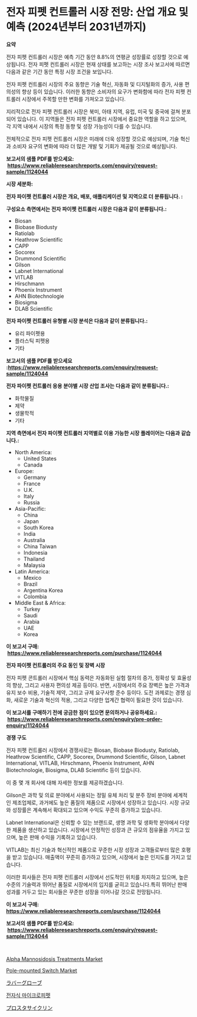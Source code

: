 <p><h1>전자 피펫 컨트롤러 시장 전망: 산업 개요 및 예측 (2024년부터 2031년까지)</h1></p><p><strong>요약</strong></p>
<p><p>전자 피펫 컨트롤러 시장은 예측 기간 동안 8.8%의 연평균 성장률로 성장할 것으로 예상됩니다. 전자 피펫 컨트롤러 시장은 현재 상태를 보고하는 시장 조사 보고서에 따르면 다음과 같은 기간 동안 특정 시장 조건을 보입니다.</p><p>전자 피펫 컨트롤러 시장의 주요 동향은 기술 혁신, 자동화 및 디지털화의 증가, 사용 편의성의 향상 등이 있습니다. 이러한 동향은 소비자의 요구가 변화함에 따라 전자 피펫 컨트롤러 시장에서 주목할 만한 변화를 가져오고 있습니다.</p><p>지리적으로 전자 피펫 컨트롤러 시장은 북미, 아태 지역, 유럽, 미국 및 중국에 걸쳐 분포되어 있습니다. 이 지역들은 전자 피펫 컨트롤러 시장에서 중요한 역할을 하고 있으며, 각 지역 내에서 시장의 특정 동향 및 성장 가능성이 다를 수 있습니다.</p><p>전체적으로 전자 피펫 컨트롤러 시장은 미래에 더욱 성장할 것으로 예상되며, 기술 혁신과 소비자 요구의 변화에 따라 더 많은 개발 및 기회가 제공될 것으로 예상됩니다.</p></p>
<p><strong>보고서의 샘플 PDF를 받으세요: &nbsp;<a href="https://www.reliableresearchreports.com/enquiry/request-sample/1124044">https://www.reliableresearchreports.com/enquiry/request-sample/1124044</a></strong></p>
<p><strong>시장 세분화:</strong></p>
<p><strong> 전자 파이펫 컨트롤러 시장은 개요, 배포, 애플리케이션 및 지역으로 더 분류됩니다. :</strong></p>
<p><strong>구성요소 측면에서는 전자 파이펫 컨트롤러 시장은 다음과 같이 분류됩니다.:</strong></p>
<p><ul><li>Biosan</li><li>Biobase Biodusty</li><li>Ratiolab</li><li>Heathrow Scientific</li><li>CAPP</li><li>Socorex</li><li>Drummond Scientific</li><li>Gilson</li><li>Labnet International</li><li>VITLAB</li><li>Hirschmann</li><li>Phoenix Instrument</li><li>AHN Biotechnologie</li><li>Biosigma</li><li>DLAB Scientific</li></ul></p>
<p><strong> 전자 파이펫 컨트롤러 유형별 시장 분석은 다음과 같이 분류됩니다.:</strong></p>
<p><ul><li>유리 파이펫용</li><li>플라스틱 피펫용</li><li>기타</li></ul></p>
<p><strong>보고서의 샘플 PDF를 받으세요 :<a href="https://www.reliableresearchreports.com/enquiry/request-sample/1124044">https://www.reliableresearchreports.com/enquiry/request-sample/1124044</a></strong></p>
<p><strong> 전자 파이펫 컨트롤러 응용 분야별 시장 산업 조사는 다음과 같이 분류됩니다.:</strong></p>
<p><ul><li>화학물질</li><li>제약</li><li>생물학적</li><li>기타</li></ul></p>
<p><strong>지역 측면에서 전자 파이펫 컨트롤러 지역별로 이용 가능한 시장 플레이어는 다음과 같습니다.:</strong></p>
<p><ul>
    <li>
        North America:
        <ul>
            <li>United States</li>
            <li>Canada</li>
        </ul>
    </li>
    <li>
        Europe:
        <ul>
            <li>Germany</li>
            <li>France</li>
            <li>U.K.</li>
            <li>Italy</li>
            <li>Russia</li>
        </ul>
    </li>
    <li>
        Asia-Pacific:
        <ul>
            <li>China</li>
            <li>Japan</li>
            <li>South Korea</li>
            <li>India</li>
            <li>Australia</li>
            <li>China Taiwan</li>
            <li>Indonesia</li>
            <li>Thailand</li>
            <li>Malaysia</li>
        </ul>
    </li>
    <li>
        Latin America:
        <ul>
            <li>Mexico</li>
            <li>Brazil</li>
            <li>Argentina Korea</li>
            <li>Colombia</li>
        </ul>
    </li>
    <li>
        Middle East & Africa:
        <ul>
            <li>Turkey</li>
            <li>Saudi</li>
            <li>Arabia</li>
            <li>UAE</li>
            <li>Korea</li>
        </ul>
    </li>
    </ul></p>
<p><strong>이 보고서 구매: &nbsp;<a href="https://www.reliableresearchreports.com/purchase/1124044">https://www.reliableresearchreports.com/purchase/1124044</a></strong></p>
<p><strong>전자 파이펫 컨트롤러의 주요 동인 및 장벽 시장</strong></p>
<p><p>전자 피펫 콘트롤러 시장에서 핵심 동력은 자동화된 실험 절차의 증가, 정확성 및 효율성의 향상, 그리고 사용자 편의성 제공 등이다. 반면, 시장에서의 주요 장벽은 높은 가격과 유지 보수 비용, 기술적 제약, 그리고 규제 요구사항 준수 등이다. 도전 과제로는 경쟁 심화, 새로운 기술과 혁신의 적용, 그리고 다양한 업계간 협력이 필요한 것이 있습니다.</p></p>
<p><strong>이 보고서를 구매하기 전에 궁금한 점이 있으면 문의하거나 공유하세요.: &nbsp;<a href="https://www.reliableresearchreports.com/enquiry/pre-order-enquiry/1124044">https://www.reliableresearchreports.com/enquiry/pre-order-enquiry/1124044</a></strong></p>
<p><strong>경쟁 구도</strong></p>
<p><p>전자 피펫 컨트롤러 시장에서 경쟁사로는 Biosan, Biobase Biodusty, Ratiolab, Heathrow Scientific, CAPP, Socorex, Drummond Scientific, Gilson, Labnet International, VITLAB, Hirschmann, Phoenix Instrument, AHN Biotechnologie, Biosigma, DLAB Scientific 등이 있습니다.</p><p>이 중 몇 개 회사에 대해 자세한 정보를 제공하겠습니다.</p><p>Gilson은 과학 및 의료 분야에서 사용되는 정밀 유체 처리 및 분주 장비 분야에 세계적인 제조업체로, 과거에도 높은 품질의 제품으로 시장에서 성장하고 있습니다. 시장 규모와 성장률은 계속해서 확대되고 있으며 수익도 꾸준히 증가하고 있습니다.</p><p>Labnet International은 신뢰할 수 있는 브랜드로, 생명 과학 및 생화학 분야에서 다양한 제품을 생산하고 있습니다. 시장에서 안정적인 성장과 큰 규모의 점유율을 가지고 있으며, 높은 판매 수익을 기록하고 있습니다.</p><p>VITLAB는 최신 기술과 혁신적인 제품으로 꾸준한 시장 성장과 고객들로부터 많은 호평을 받고 있습니다. 매출액이 꾸준히 증가하고 있으며, 시장에서 높은 인지도를 가지고 있습니다.</p><p>이러한 회사들은 전자 피펫 컨트롤러 시장에서 선도적인 위치를 차지하고 있으며, 높은 수준의 기술력과 뛰어난 품질로 시장에서의 입지를 굳히고 있습니다.특히 뛰어난 판매 성과를 거두고 있는 회사들은 꾸준한 성장을 이어나갈 것으로 전망됩니다.</p></p>
<p><strong>이 보고서 구매: &nbsp; <a href="https://www.reliableresearchreports.com/purchase/1124044">https://www.reliableresearchreports.com/purchase/1124044</a></strong></p>
<p><strong>보고서의 샘플 PDF를 받으세요: &nbsp;<a href="https://www.reliableresearchreports.com/enquiry/request-sample/1124044">https://www.reliableresearchreports.com/enquiry/request-sample/1124044</a></strong><strong></strong></p>
<p>&nbsp;</p>
<p><p><a href="https://issuu.com/reportprime-2/docs/alpha-mannosidosis-treatments-market-size-2030.ppt">Alpha Mannosidosis Treatments Market</a></p><p><a href="https://view.publitas.com/reportprime-1/pole-mounted-switch-market-with-the-goal-of-estimating-the-market-size-and-future-growth-potential-of-various-market-segments-based-on-component-applications-end-user-and-region/">Pole-mounted Switch Market</a></p><p><a href="https://github.com/cbigkbh02719/Market-Research-Report-List-1/blob/main/9460051190008.md">ラバーグローブ</a></p><p><a href="https://github.com/vsr06p4p49/Market-Research-Report-List-1/blob/main/8789299189883.md">전자식 마이크로피펫</a></p><p><a href="https://github.com/mreklxf44233/Market-Research-Report-List-1/blob/main/7432537190007.md">プロスタサイクリン</a></p></p>